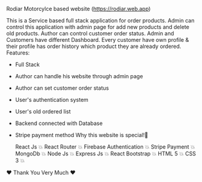 Rodiar Motorcylce based website (https://rodiar.web.app)

This is a Service based full stack application for order products. Admin can control this application with admin page for add new products and delete old products. Author can control customer order status. Admin and Customers have different Dashboard. Every customer have own profile & their profile has order history which product they are already ordered.
Features:

- Full Stack

- Author can handle his website through admin page

- Author can set customer order status

- User's authentication system

- User's old ordered list

- Backend connected with Database

- Stripe payment method
Why this website is special!💯

    React Js 💥
    React Router 💥
    Firebase Authentication 💥
    Stripe Payment 💥
    MongoDb 💥
    Node Js 💥
    Express Js 💥
    React Bootstrap 💥
    HTML 5 💥
    CSS 3 💥

❤️ Thank You Very Much ❤️
